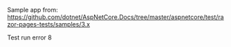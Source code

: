Sample app from: https://github.com/dotnet/AspNetCore.Docs/tree/master/aspnetcore/test/razor-pages-tests/samples/3.x

Test run error
8